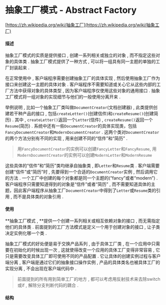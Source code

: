 # 抽象工厂模式 - Abstract Factory

[https://zh.wikipedia.org/wiki/抽象工厂](https://zh.wikipedia.org/wiki/抽象工厂)

#### 描述

抽象工厂模式的实质是提供接口 , 创建一系列相关或独立的对象 , 而不指定这些对象的具体类 . 抽象工厂模式提供了一种方式 , 可以将一组具有同一主题的单独的工厂封装起来 .

在正常使用中 , 客户端程序需要创建抽象工厂的具体实现 , 然后使用抽象工厂作为接口来创建这一主题的具体对象 . 客户端程序不需要知道或关心它从这些内部的工厂方法中获得对象的具体类型 , 因为客户端程序仅使用这些对象的通用接口 . 抽象工厂模式将一组对象的实现细节与他们的一般使用分离开来 .

举例说明 , 比如一个抽象工厂类叫做`DocumentCreator`\(文档创建器\) , 此类提供创建若干种产品的接口 , 包括`createLetter()`\(创建信件\)和`createResume()`\(创建简历\) . 其中 , `createLetter()`返回一个`Letter`\(信件\) , `createResume()`返回一个`Resume`\(简历\) . 系统中还有一些`DocumentCreator`的具体实现类，包括`FancyDocumentCreator`和`ModernDocumentCreator` . 这两个类对`DocumentCreator`的两个方法分别有不同的实现 , 用来创建不同的“信件”和“简历” .

> 用`FancyDocumentCreator`的实例可以创建`FancyLetter`和`FancyResume`, 用`ModernDocumentCreator`的实例可以创建`ModernLetter`和`ModernResume`

这些具体的“信件”和“简历”类均继承自抽象类 , 即`Letter`和`Resume`类 . 客户端需要创建“信件”或“简历”时 , 先要得到一个合适的`DocumentCreator`实例 , 然后调用它的方法 . 一个工厂中创建的每个对象都是同一个主题的\(“fancy”或者“modern”\) . 客户端程序只需要知道得到的对象是“信件”或者“简历” , 而不需要知道具体的主题，因此客户端程序从抽象工厂`DocumentCreator`中得到了`Letter`或`Resume`类的引用 , 而不是具体类的对象引用 .

#### 使用

**抽象工厂模式 , **提供一个创建一系列相关或相互依赖对象的接口 , 而无需指定他们的具体类 . 前面提到的工厂方法模式是定义一个用于创建对象的接口 , 让子类决定实例化哪一个类 . 

抽象工厂模式的好处便是易于交换产品系列 , 由于具体工厂类 , 在一个应用中只需要在初始化的时候出现一次 , 这就使得改变一个应用的具体工厂变得非常容易 , 它只是需要改变具体工厂即可使用不同的产品配置 . 它让具体的创建实例过程与客户端分离 , 客户端是通过它们的抽象接口操作实例 , 产品的具体类名也被具体工厂的实现分离 , 不会出现在客户端代码中 . 

> 前面提到的所有用到简单工厂的地方 , 都可以考虑用反射技术来去除switch或if , 解除分支判断代码的耦合 .

#### 结构



